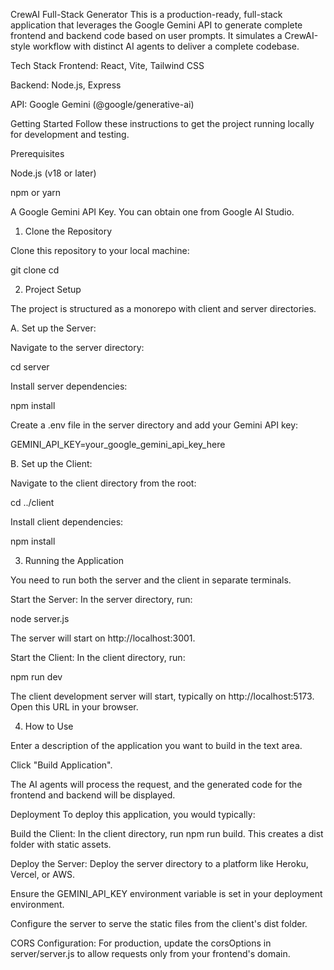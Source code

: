 CrewAI Full-Stack Generator
This is a production-ready, full-stack application that leverages the Google Gemini API to generate complete frontend and backend code based on user prompts. It simulates a CrewAI-style workflow with distinct AI agents to deliver a complete codebase.

Tech Stack
Frontend: React, Vite, Tailwind CSS

Backend: Node.js, Express

API: Google Gemini (@google/generative-ai)

Getting Started
Follow these instructions to get the project running locally for development and testing.

Prerequisites

Node.js (v18 or later)

npm or yarn

A Google Gemini API Key. You can obtain one from Google AI Studio.

1. Clone the Repository

Clone this repository to your local machine:

git clone <repository-url>
cd <repository-directory>

2. Project Setup

The project is structured as a monorepo with client and server directories.

A. Set up the Server:

Navigate to the server directory:

cd server

Install server dependencies:

npm install

Create a .env file in the server directory and add your Gemini API key:

GEMINI_API_KEY=your_google_gemini_api_key_here

B. Set up the Client:

Navigate to the client directory from the root:

cd ../client

Install client dependencies:

npm install

3. Running the Application

You need to run both the server and the client in separate terminals.

Start the Server: In the server directory, run:

node server.js

The server will start on http://localhost:3001.

Start the Client: In the client directory, run:

npm run dev

The client development server will start, typically on http://localhost:5173. Open this URL in your browser.

4. How to Use

Enter a description of the application you want to build in the text area.

Click "Build Application".

The AI agents will process the request, and the generated code for the frontend and backend will be displayed.

Deployment
To deploy this application, you would typically:

Build the Client: In the client directory, run npm run build. This creates a dist folder with static assets.

Deploy the Server: Deploy the server directory to a platform like Heroku, Vercel, or AWS.

Ensure the GEMINI_API_KEY environment variable is set in your deployment environment.

Configure the server to serve the static files from the client's dist folder.

CORS Configuration: For production, update the corsOptions in server/server.js to allow requests only from your frontend's domain.

